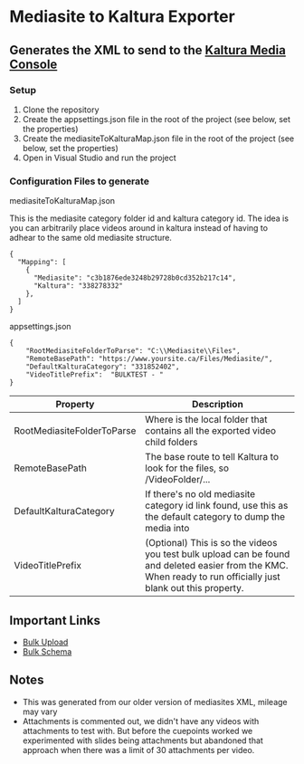 ﻿# Mediasite to Kaltura Exporter

## Generates the XML to send to the [Kaltura Media Console](https://kmc.kaltura.com/)

### Setup

1. Clone the repository	
2. Create the appsettings.json file in the root of the project (see below, set the properties)
3. Create the mediasiteToKalturaMap.json file in the root of the project (see below, set the properties)
4. Open in Visual Studio and run the project


### Configuration Files to generate

mediasiteToKalturaMap.json

This is the mediasite category folder id and kaltura category id.  The idea is you can arbitrarily place videos around in kaltura instead of having to adhear to the same old mediasite structure.

```
{
  "Mapping": [
    {
      "Mediasite": "c3b1876ede3248b29728b0cd352b217c14",
      "Kaltura": "338278332"
    },
  ]
}
```

appsettings.json

```
{
	"RootMediasiteFolderToParse": "C:\\Mediasite\\Files",
	"RemoteBasePath": "https://www.yoursite.ca/Files/Mediasite/", 
	"DefaultKalturaCategory": "331852402",
	"VideoTitlePrefix":  "BULKTEST - "
}
```

| Property                   | Description                                                                                                                                                     |
|----------------------------|-----------------------------------------------------------------------------------------------------------------------------------------------------------------|
| RootMediasiteFolderToParse | Where is the local folder that contains all the exported video child folders                                                                                    |
| RemoteBasePath             | The base route to tell Kaltura to look for the files, so <path>/VideoFolder/...                                                                                 |
| DefaultKalturaCategory     | If there's no old mediasite category id link found, use this as the default category to dump the media into                                                     |
| VideoTitlePrefix           | (Optional) This is so the videos you test bulk upload can be found and deleted easier from the KMC.  When ready to run officially just blank out this property. |

## Important Links
* [Bulk Upload](https://knowledge.kaltura.com/help/uploading-and-ingestion)
* [Bulk Schema](https://www.kaltura.com/api_v3/xsdDoc/?type=bulkUploadXml.bulkUploadXML)

## Notes

* This was generated from our older version of mediasites XML, mileage may vary
* Attachments is commented out, we didn't have any videos with attachments to test with. But before the cuepoints worked we experimented with slides being attachments but abandoned that approach when there was a limit of 30 attachments per video.